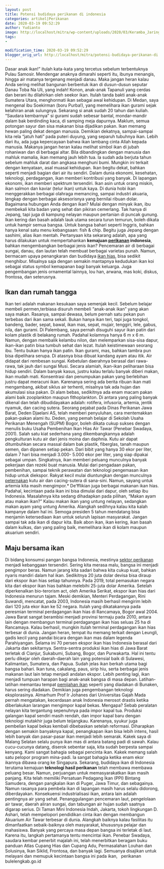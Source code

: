 ```yaml
---
layout: post
title: Potensi budidaya perikanan di indonesia
categories: artikel|Perikanan
date: 2020-03-19 09:52:29
author: Yudianto
image: http://localhost/mitra/wp-content/uploads/2020/03/Keramba_Jaring_Apung_1200x800.jpg
tags:
- 

modification_time: 2020-03-19 09:52:29
blogger_orig_url: http://localhost/mitra/potensi-budidaya-perikanan-di.html
---
```


Dasar anak ikan!” itulah kata-kata yang tercetus sebelum terbentuknya Pulau Samosir. Mendengar anaknya dimarahi seperti itu, ibunya menangis, hingga air matanya tergenang menjadi danau. Maka jangan heran kalau Anda sering melihat bangunan berbentuk ikan di dusun-dusun seputar Danau Toba Na Uli, yang indah! Konon, anak-anak Tapanuli yang cerdas dan berani itu dilahirkan oleh seekor ikan. Itulah tanda bakti anak-anak Sumatera Utara, menghormati ikan sebagai awal kehidupan.
Di Medan, saya mengenal ibu Soekirman (boru Purba!), yang memelihara ikan gurami sejak kelahiran anak sulungnya. Sekarang si anak sudah 20 tahun dan kuliah. “Saudara kembarnya” si gurami sudah sebesar bantal, mondar-mandir dalam bak berdinding kaca, di samping meja dapurnya. Maklum, semua potongan sayur dan sisa makanan bisa dijadikan pakan.
Ikan memang hewan paling dekat dengan manusia. Demikian dekatnya, sampai-sampai kita rela “jatuh hati” pada puteri duyung, yang separuh tubuhnya ikan. Lebih dari itu, ada juga kepercayaan bahwa ikan lambang cinta Allah kepada manusia. Makanya jangan heran kalau melihat simbol ikan di jubah rohaniwan dan di berbagai altar.
Bila dibandingkan dengan manusia dan mahluk mamalia, ikan memang jauh lebih tua. Ia sudah ada berjuta tahun sebelum mahluk darat dan angkasa menghuni bumi. Mungkin ini terkait dengan kenyataan, asal muasal kehidupan. Ikan begitu dekat, bahkan seperti menjadi bagian dari air itu sendiri.
Dalam dunia ekonomi, kesehatan, teknologi, perdagangan, ikan memberi kontribusi yang banyak. Di lapangan ekonomi, ikan memberi spektrum tersendiri. Ikan asin untuk orang miskin, ikan salmon dan kaviar (telur ikan) untuk kaya. Di dunia hobi ikan menggerakkan berbagai olahraga memancing, sampai industri akuaria, lengkap dengan berbagai aksesorisnya yang bernilai ribuan dolar.
Bagaimana hubungan Anda dengan ikan? Mulai dengan minyak ikan, ibu membekali kita badan yang sehat dan pikiran cemerlang. Tak hanya di Jepang, tapi juga di kampung nelayan maupun pertanian di puncak gunung. Ikan kering dan basah adalah lauk utama secara turun temurun, boleh dikata untuk hampir semua bangsa. Untuk bangsa bahari seperti Inggris, bahkan hanya kenal satu menu kebangsaan: fish &amp; chip. Begitu juga Jepang dengan sashimi, alias ikan mentah.
Pertanyaan kita sekarang adalah, apa yang harus dilakukan untuk mempertahankan <strong>kemajuan <a class="wpil_keyword_link " title="perikanan" href="http://127.0.0.1/mitra/perikanan" data-wpil-keyword-link="linked">perikanan</a> indonesia</strong>, bahkan mengembangkan berbagai jenis ikan? Pencemaran air di berbagai sungai, danau, dan lautan telah membuat berbagai varietas punah. Namun, bermacam upaya penangkaran dan budidaya <a class="wpil_keyword_link " title="ikan hias" href="http://127.0.0.1/mitra/ikan-hias" data-wpil-keyword-link="linked">ikan hias</a>, bisa sedikit menghibur. Misalnya saja dengan semakin mantapnya kedudukan ikan koi sebagai status symbol kemapanan bagi banyak keluarga. Juga pengembangan jenis ornamental lainnya, lou han, arwana, mas koki, diskus, frontosa, dan seterusnya.
<h2>Ikan dan rumah tangga</h2>
Ikan teri adalah makanan kesukaan saya semenjak kecil. Sebelum belajar membeli permen,terbiasa disuruh membeli “anak-anak ikan” yang akan saya makan. Rasanya, sampai dewasa, belum pernah satu pekan pun terbebas dari ikan sama sekali. Bukan hanya ikan teri, tapi juga tongkol, bandeng, bader, sepat, bawal, ikan mas, sepat, mujair, tenggiri, lele, gabus, nila, dan gurami.
Di Palembang, saya pernah disuguhi sayur ikan patin dari kolam plastik di belakang rumah. Padahal kolamnya hanya 6 m x 6 m. Namun, dengan membalik kelambu nilon, dan melemparkan sisa-sisa dapur, ikan-ikan patin bisa tumbuh sehat dan lezat.
Itulah keistimewaan seorang ibu. Tentu bukan hanya ikan patin. Ikan gurami, mas, bahkan tambra pun bisa dipelihara serupa. Di atasnya bisa dibuat kandang ayam atau itik. Air didapat dari rembesan sungai. Kebetulan daerahnya berasal dari rawa-rawa, tak jauh dari sungai Musi.
Secara alamiah, ikan-ikan peliharaan bisa hidup sendiri. Dalam banyak kasus, justru kalau terlalu banyak diberi makan, ikan mudah mati. Konsentrasi dan penumpukan pakan yang berlebihan justru dapat meracuni ikan. Karenanya sering ada berita ribuan ikan mati mengambang, akibat siklus air terhenti, misalnya tak ada hujan dan akumulasi sisa pakan.
Di alam bebas, sedikitnya ada enam macam pakan alami baik zooplankton maupun fithoplankton. Di antara yang paling banyak dikenal dan telah dibudidayakan adalah: rotifera, infusoria, artemia, jentik nyamuk, dan cacing sutera.
Seorang pejabat pada Dinas Perikanan Jawa Barat, Deden Djaelani AS, telah memberi penyuluhan, cara mentemakkan pakan-pakan alami itu.
Deden, yang pemah belajar di Sekolah Usaha Perikanan Menengah (SUPM) Bogor, boleh dikata cukup sukses dengan menulis buku Usaha Pembenihan Ikan Hias Air Tawar (Penebar Swadaya, 2001). Salah satu kiat sederhana yang dikembangkannya adalah pengkulturan kutu air dari jenis moina dan daphnia. Kutu air dapat ditumbuhkan secara massal dalam bak plastik, fiberglas, tanah maupun semen, dan dipanen setiap pekan. Dari bibit yang hanya 30 ekor per liter, dalam 7 hari bisa menjadi 3.000- 5.000 ekor per liter, yang siap dipakai sebagai umpan.
Singkatnya, ikan memberi peluang munculnya banyak pekerjaan dan rezeki buat manusia. Mulai dari pengadaan pakan, pembenihan, sampai teknik perawatan dan teknologi pengemasan ikan hidup untuk diekspor. Rakyat kecil mulai diuntungkan dengan munculnya <a class="wpil_keyword_link " title="peternakan" href="http://127.0.0.1/mitra/peternakan" data-wpil-keyword-link="linked">peternakan</a> kutu air dan cacing-sutera di sana-sini. Namun, sayang untuk artemia kita masih mengimpor.* De’fflikian juga berbagai makanan ikan hias. Padahal, kecintaan pada ikan ini bisa dimulai dari dapur, oleh setiap ibu Indonesia.
Masalahnya kita sedang dihadapkan pada pilihan, “Makan ayam atau makan ikan?” Kalau makan ikan yang untung nelayan, sedangkan makan ayam yang untung Amerika. Alangkah sedihnya kalau kita kalah kampanye dalam hal ini. Semoga presiden 5 tahun mendatang bisa menjamin ketersediaan ikan untuk seluruh lapisan masyarakat. Jangan sampai tak ada ikan di dapur kita. Baik abon ikan, ikan kering, ikan basah dalam kulkas, dan yang paling baik, memelihara ikan di kolam maupun akuarium sendiri.
<h2>Maju bersama ikan</h2>
Di bidang konsumsi pangan bangsa Indonesia, mestinya <a href="http://127.0.0.1/mitra/perikanan">sektor perikanan</a> menjadi kebanggaan tersendiri. Sering kita merasa malu, bangsa ini menjadi pengimpor beras. Namun jarang kita sadari bahwa kita cukup kuat, bahkan nyaris mandiri dalam hal ikan. Sedikitnya 20 juta dolar devisa bisa diraup dari ekspor ikan hias setiap tahunnya.
Pada 2019, total pemasukan negara kita dari ekspor ikan hias bahkan melebihi 25-juta dolar Amerika. Setelah diperkenalkan bio-terorism act, oleh Amerika Serikat, ekspor ikan hias dari Indonesia menurun tajam. Meski demikian, Menteri Perdagangan, Rini Suwandi, mencatat, pada 2003, Indonesia masih berhasil mengirim lebih dari 120 juta ekor ikan ke 52 negara.
Itulah yang dikatakannya pada peresmian terminal perdagangan ikan hias di Rancamaya, Bogor awal 2004. Jawa Barat sangat berambisi menjadi provinsi termaju pada 2010, antara lain dengan membangun terminal perdagangan ikan hias seluas 25 ha di Rancamaya. Kalau berhasil, mungkin itulah terminal perdagangan ikan hias terbesar di dunia. Jangan heran, tempat itu memang terkait dengan Leungli, gadis kecil yang pandai bicara dengan ikan mas dalam legenda Parahiyangan.
Selama ini 70 persen ekspor ikan hias Indonesia berasal dari Jakarta dan sekitarnya. Sentra-sentra produksi ikan hias di Jawa Barat terletak di Cianjur, Sukabumi, Subang, Bogor, dan Purwakarta. Hal ini tentu perlu dikejar oleh daerah-daerah lain yang potensial baik di Sulawesi, Kalimantan, Sumatera, dan Papua.
Sudah jelas ikan berkah utama bagi bangsa bahari. Ikan tuna, cakalang, paus, sirip hiu, serta berbagai jenis makanan laut lain tetap menjadi andalan ekspor. Lebih penting lagi, ikan menjadi tumpuan harapan bagi anak-anak bangsa di masa depan. Latihan-latihan memantau tempat <a href="http://127.0.0.1/mitra/kiat-hobiis-cetak-cupang-jawara.html">pemijahan ikan</a> seperti yang diadakan di Bunaken, harus sering diadakan. Demikian juga pengembangan teknologi eksplorasinya.
Almarhum Prof Ir Johanes dari Universitas Gajah Mada pernah mengatakan, kecerdasan anak Indonesia merosot drastis ketika diberlakukan larangan mengimpor kapal bekas. Mengapa? Sebab peralatan nelayan kita tergantung sepenuhnya pada impor kapal tua. Produksi galangan kapal sendiri masih rendah, dan impor kapal baru dengan teknologi mutakhir juga belum teijangkau.
Karenanya, syukur juga pembelian kapal bekas kembali dibebaskan setelah reformasi. Diharapkan dengan semakin banyaknya kapal, penangkapan ikan bisa lebih intens, hasil lebih banyak dan pasar-pasar ikan menjadi lebih semarak. Kakek saya di Malang Selatan selalu punya ikan mas di antara batang padi di sawah. Kalau cucu-cucunya datang, diserok sebentar saja, kita sudah berpesta sampai kenyang. Kami sangat bahagia sebagai pencinta ikan. Kakek memang salah satu pelopor program mina-padi. Ia sangat bahagia ketika enam ekor ikannya dibawa orang ke Singapura.
Sekarang, budidaya ikan di Indonesia terutama kemajuan <strong>teknologi hasil perikanan</strong> telah membawa membawa peluang besar. Namun, perjuangan untuk memasyarakatkan ikan masih panjang. Kita telah memiliki Persatuan Pedagang Ikan (PPI) Bintang Samudera, dengan pangkalan ikan di Puger, Jawa Timur, dan sebagainya. Namun rasanya para pembela ikan di lapangan masih harus selalu didorong, diberdayakan.
Konsekuensi industrialisasi ikan, antara lain adalah pentingnya air yang sehat. Penanggulangan pencemaran laut, pengelolaan air tawar, daerah aliran sungai, dan tabungan air hujan sudah saatnya digarap serius. Di Taman Mini Indonesia Indah, Jakarta, tokoh lingkungan D. Ashari, telah mempelopori pendidikan cinta ikan dengan membangun Akuarium Air Tawar terbesar di dunia. Alangkah baiknya kalau fasilitas itu dimanfaatkan sebaik-baiknya oleh masyarakat, khususnya pelajar dan mahasiswa.
Banyak yang percaya masa depan bangsa ini terletak di laut. Karena itu, langkah pertamanya tentu mencintai ikan. Penebar Swadaya, saudara kembar penerbit majalah ini, telah menerbitkan beragam buku panduan Atlas Cupang Hias dan Cupang Adu, Permasalahan Louhan dan Solusinya, Ikan Siklid, Frontosa, dan banyak lagi. Semuanya disajikan untuk melayani dan memupuk kecintaan bangsa ini pada ikan,
&nbsp;
perikanan bulelengkab.go.id
